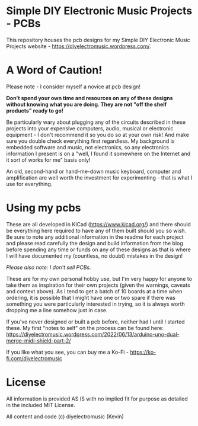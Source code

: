 # Simple DIY Electronic Music Projects - PCBs

This repository houses the pcb designs for my Simple DIY Electronic Music Projects website - https://diyelectromusic.wordpress.com/.

#  A Word of Caution!

Please note - I consider myself a novice at pcb design!

**Don't spend your own time and resources on any of these designs without knowing what you are doing.  They are not "off the shelf products" ready to go!**

Be particularly wary about plugging any of the circuits described in these projects into your expensive computers, audio, musical or electronic equipment - I don't recommend it so you do so at your own risk! And make sure you double check everything first regardless. My background is embedded software and music, not electronics, so any electronics information I present is on a "well, I found it somewhere on the Internet and it sort of works for me" basis only!

An old, second-hand or hand-me-down music keyboard, computer and amplification are well worth the investment for experimenting - that is what I use for everything.

# Using my pcbs

These are all developed in KiCad (https://www.kicad.org/) and there should be everything here required to have any of them built should you so wish.  Be sure to note any additional information in the readme for each project and please read carefully the design and build information from the blog before spending any time or funds on any of these designs as that is where I will have documented my (countless, no doubt) mistakes in the design!

*Please also note: I don't sell PCBs.*

These are for my own personal hobby use, but I'm very happy for anyone to take them as inspiration for their own projects (given the warnings, caveats and context above).  As I tend to get a batch of 10 boards at a time when ordering, it is possible that I might have one or two spare if there was something you were particularly interested in trying, so it is always worth dropping me a line somehow just in case.

If you've never designed or built a pcb before, neither had I until I started these.  My first "notes to self" on the process can be found here: https://diyelectromusic.wordpress.com/2022/06/13/arduino-uno-dual-merge-midi-shield-part-2/

If you like what you see, you can buy me a Ko-Fi - https://ko-fi.com/diyelectromusic

# License

All information is provided AS IS with no implied fit for purpose as detailed in the included MIT License.

All content and code (c) diyelectromusic (Kevin)
